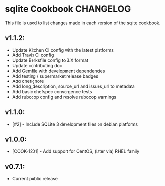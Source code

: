 # sqlite Cookbook CHANGELOG
This file is used to list changes made in each version of the sqlite cookbook.

## v1.1.2:
- Update Kitchen CI config with the latest platforms
- Add Travis CI config
- Update Berksfile config to 3.X format
- Update contributing doc
- Add Gemfile with development dependencies
- Add testing / supermarket release badges
- Add chefignore
- Add long_description, source_url and issues_url to metadata
- Add basic chefspec convergence tests
- Add rubocop config and resolve rubocop warnings

## v1.1.0:
- [#2] - Include SQLite 3 development files on debian platforms

## v1.0.0:
- [COOK-1201] - Add support for CentOS, (later via) RHEL family

## v0.7.1:
- Current public release
